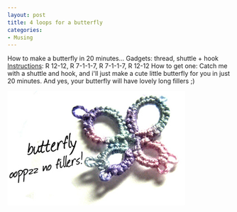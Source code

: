 ```yaml
---
layout: post
title: 4 loops for a butterfly
categories:
- Musing
---
```


How to make a butterfly in 20 minutes... Gadgets: thread, shuttle + hook [Instructions](http://www.georgiaseitz.com/2004/design.html): R 12-12, R 7-1-1-7, R 7-1-1-7, R 12-12 How to get one: Catch me with a shuttle and hook, and i'll just make a cute little butterfly for you in just 20 minutes. And yes, your butterfly will have lovely long fillers ;)

![](/img/butterfly_tatting.jpg)
